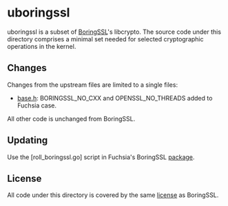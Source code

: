 uboringssl
=======================================

uboringssl is a subset of [BoringSSL]'s libcrypto.  The source
code under this directory comprises a minimal set needed for selected
cryptographic operations in the kernel.

## Changes

Changes from the upstream files are limited to a single files:
  * [base.h]: BORINGSSL_NO_CXX and OPENSSL_NO_THREADS added to Fuchsia case.

All other code is unchanged from BoringSSL.

## Updating

Use the [roll_boringssl.go] script in Fuchsia's BoringSSL [package].

## License

All code under this directory is covered by the same [license] as BoringSSL.

[BoringSSL]: https://fuchsia.googlesource.com/third_party/boringssl/+/master/README.md
[base.h]: include/openssl/base.h
[package]: https://fuchsia.googlesource.com/garnet/+/master/packages/boringssl
[license]: https://fuchsia.googlesource.com/third_party/boringssl/+/master/LICENSE

[//]: # (UPDATE THE DIGEST WHEN ROLLING BORINGSSL)
[revision]: https://fuchsia.googlesource.com/third_party/boringssl/+/c9775322408095b42840c5599942bbe9a74f7921/
